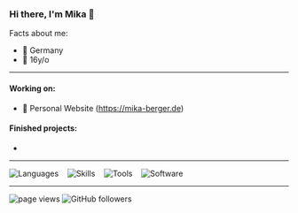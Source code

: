 ### Hi there, I'm Mika 👋

Facts about me:

<!-- - 💻 IT-Apprentice @ Bühler Group -->
- 🏡 Germany
- 🍰 16y/o

---
#### Working on:
- 💁 Personal Website (https://mika-berger.de)

#### Finished projects:
- 
---

![Languages](https://skillicons.dev/icons?i=html,css,lua)
&nbsp;&nbsp; 
![Skills](https://skillicons.dev/icons?i=linux,azure)
&nbsp;&nbsp; 
![Tools](https://skillicons.dev/icons?i=git,vscode,azure)
&nbsp;&nbsp; 
![Software](https://skillicons.dev/icons?i=premiere,aftereffects,photoshop,discord,figma)

---

<p align="left">
  <a>
    <img src="https://komarev.com/ghpvc/?username=mika-berger" alt="page views" />
  </a>
  </a>
  <a>
    <img alt="GitHub followers" src="https://img.shields.io/github/followers/mika-berger?color=blue&logo=github">
  </a>
</p>
